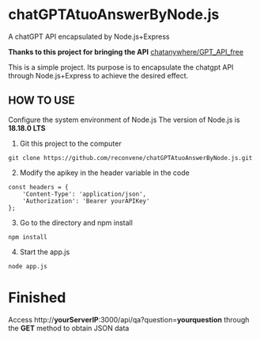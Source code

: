 # chatGPTAtuoAnswerByNode.js
A chatGPT API encapsulated by Node.js+Express

**Thanks to this project for bringing the API**  [chatanywhere/GPT_API_free](https://github.com/chatanywhere/GPT_API_free) 

This is a simple project. Its purpose is to encapsulate the chatgpt API through Node.js+Express to achieve the desired effect.

HOW TO USE
---

Configure the system environment of Node.js
The version of Node.js is **18.18.0 LTS**

1.  Git this project to the computer
```
git clone https://github.com/reconvene/chatGPTAtuoAnswerByNode.js.git
```

2. Modify the apikey in the header variable in the code
```
const headers = {
	'Content-Type': 'application/json',  
	'Authorization': 'Bearer yourAPIKey'
};
```

3. Go to the directory and npm install
```
npm install
```

4. Start the app.js
```
node app.js
```
# Finished
Access http://**yourServerIP**:3000/api/qa?question=**yourquestion** through the **GET** method to obtain JSON data
